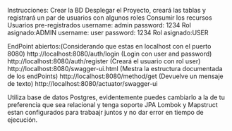 Instrucciones:
Crear la BD
Desplegar el Proyecto, creará las tablas y registrará un par de usuarios con algunos roles
Consumir los recursos
Usuarios pre-registrados
username: admin password: 1234 Rol asignado:ADMIN
username: user password: 1234 Rol asignado:USER

EndPoint abiertos:(Considerando que estas en localhost con el puerto 8080)
http://localhost:8080/auth/login (Login con user and password)
http://localhost:8080/auth/register (Creará el usuario con rol user)
http://localhost:8080/swagger-ui.html (Mestra la estructura documentada de los endPoints)
http://localhost:8080/method/get   (Devuelve un mensaje de texto)
http://localhost:8080/actuator/swagger-ui

Utiliza base de datos Postgres, evidentemente puedes cambiarlo a la de tu preferencia que sea relacional y tenga soporte JPA
Lombok y Mapstruct estan configurados para trabaajr juntos y no dar error en tiempo de ejecución.


